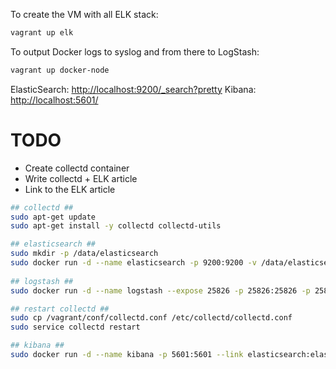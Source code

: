 To create the VM with all ELK stack:

```bash
vagrant up elk
```

To output Docker logs to syslog and from there to LogStash:

```bash
vagrant up docker-node
```

ElasticSearch: [http://localhost:9200/_search?pretty](http://localhost:9200/_search?pretty)
Kibana: [http://localhost:5601/](http://localhost:5601/)

TODO
====

* Create collectd container
* Write collectd + ELK article
* Link to the ELK article


```bash
## collectd ##
sudo apt-get update
sudo apt-get install -y collectd collectd-utils

## elasticsearch ##
sudo mkdir -p /data/elasticsearch
sudo docker run -d --name elasticsearch -p 9200:9200 -v /data/elasticsearch:/usr/share/elasticsearch/data elasticsearch
    
## logstash ##
sudo docker run -d --name logstash --expose 25826 -p 25826:25826 -p 25826:25826/udp -v $PWD/conf:/conf --link elasticsearch:db logstash logstash -f /conf/logstash_collectd.conf

## restart collectd ##
sudo cp /vagrant/conf/collectd.conf /etc/collectd/collectd.conf
sudo service collectd restart

## kibana ##
sudo docker run -d --name kibana -p 5601:5601 --link elasticsearch:elasticsearch kibana
```